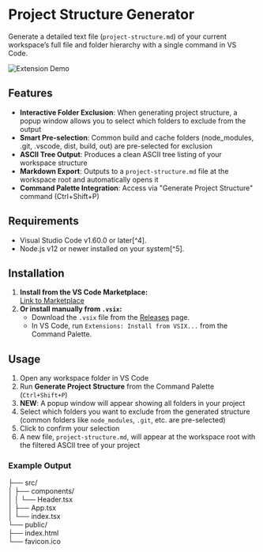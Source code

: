 # Project Structure Generator

Generate a detailed text file (`project-structure.md`) of your current workspace’s full file and folder hierarchy with a single command in VS Code.

![Extension Demo](images/demo.gif)

## Features

- **Interactive Folder Exclusion**: When generating project structure, a popup window allows you to select which folders to exclude from the output
- **Smart Pre-selection**: Common build and cache folders (node_modules, .git, .vscode, dist, build, out) are pre-selected for exclusion
- **ASCII Tree Output**: Produces a clean ASCII tree listing of your workspace structure
- **Markdown Export**: Outputs to a `project-structure.md` file at the workspace root and automatically opens it
- **Command Palette Integration**: Access via "Generate Project Structure" command (Ctrl+Shift+P)

## Requirements

- Visual Studio Code v1.60.0 or later[^4].
- Node.js v12 or newer installed on your system[^5].

## Installation

1. **Install from the VS Code Marketplace:**  
   [Link to Marketplace](https://marketplace.visualstudio.com/items?itemName=akshatsinha0.project-structure-generator-pro)
2. **Or install manually from `.vsix`:**  
   - Download the `.vsix` file from the [Releases](https://github.com/akshatsinha0/project-structure-generator.git/releases) page.  
   - In VS Code, run `Extensions: Install from VSIX...` from the Command Palette.

## Usage

1. Open any workspace folder in VS Code
2. Run **Generate Project Structure** from the Command Palette (`Ctrl+Shift+P`)
3. **NEW**: A popup window will appear showing all folders in your project
4. Select which folders you want to exclude from the generated structure (common folders like `node_modules`, `.git`, etc. are pre-selected)
5. Click to confirm your selection
6. A new file, `project-structure.md`, will appear at the workspace root with the filtered ASCII tree of your project

### Example Output

├── src/  
│   ├── components/  
│   │   └── Header.tsx  
│   ├── App.tsx  
│   └── index.tsx  
└── public/  
    ├── index.html  
    └── favicon.ico  
